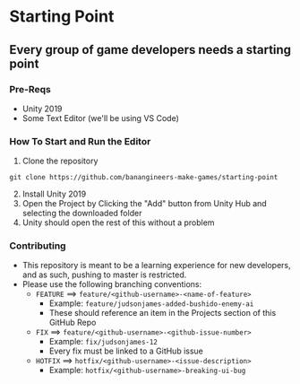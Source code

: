 # Starting Point
## Every group of game developers needs a starting point

### Pre-Reqs
- Unity 2019
- Some Text Editor (we'll be using VS Code)

### How To Start and Run the Editor
1. Clone the repository
  ```
  git clone https://github.com/banangineers-make-games/starting-point
  ```
2. Install Unity 2019
3. Open the Project by Clicking the "Add" button from Unity Hub and selecting the downloaded folder
4. Unity should open the rest of this without a problem

### Contributing
- This repository is meant to be a learning experience for new developers, and as such, pushing to master is restricted.
- Please use the following branching conventions:
  - `FEATURE` ==> `feature/<github-username>-<name-of-feature>`
    - Example: `feature/judsonjames-added-bushido-enemy-ai`
    - These should reference an item in the Projects section of this GitHub Repo
  - `FIX`     ==> `feature/<github-username>-<github-issue-number>`
    - Example: `fix/judsonjames-12`
    - Every fix must be linked to a GitHub issue
  - `HOTFIX`  ==> `hotfix/<github-username>-<issue-description>`
    - Example: `hotfix/<github-username>-breaking-ui-bug`
